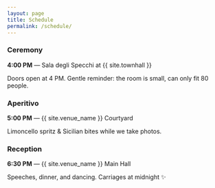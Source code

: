 ```yaml
---
layout: page
title: Schedule
permalink: /schedule/
---
```



<div class="card">
<h3>Ceremony</h3>
<p><strong>4:00 PM</strong> — Sala degli Specchi at {{ site.townhall }}</p>
<p>Doors open at 4 PM. Gentle reminder: the room is small, can only fit 80 people.</p>
</div>


<div class="card">
<h3>Aperitivo</h3>
<p><strong>5:00 PM</strong> — {{ site.venue_name }} Courtyard</p>
<p>Limoncello spritz & Sicilian bites while we take photos.</p>
</div>


<div class="card">
<h3>Reception</h3>
<p><strong>6:30 PM</strong> — {{ site.venue_name }} Main Hall</p>
<p>Speeches, dinner, and dancing. Carriages at midnight ✨</p>
</div>
